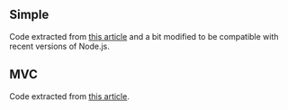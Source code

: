## Simple

Code extracted from [this article](http://boldr.net/create-a-web-app-with-node/) and a bit modified to be compatible with recent versions of Node.js.

## MVC

Code extracted from [this article](http://boldr.net/mvc-framework-node-js-ejsgi/).